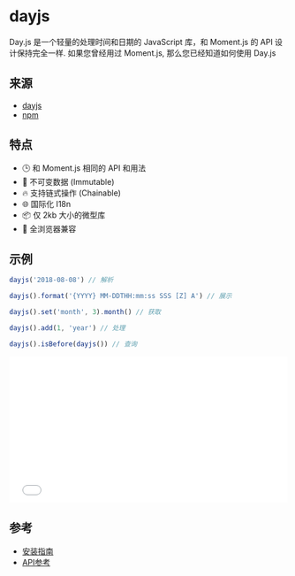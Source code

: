 # dayjs
Day.js 是一个轻量的处理时间和日期的 JavaScript 库，和 Moment.js 的 API 设计保持完全一样. 如果您曾经用过 Moment.js, 那么您已经知道如何使用 Day.js

## 来源
- [dayjs](https://github.com/iamkun/dayjs)
- [npm](https://www.npmjs.com/package/dayjs)

## 特点
* 🕒 和 Moment.js 相同的 API 和用法
* 💪 不可变数据 (Immutable)
* 🔥 支持链式操作 (Chainable)
* 🌐 国际化 I18n
* 📦 仅 2kb 大小的微型库
* 👫 全浏览器兼容

## 示例
```js
dayjs('2018-08-08') // 解析

dayjs().format('{YYYY} MM-DDTHH:mm:ss SSS [Z] A') // 展示

dayjs().set('month', 3).month() // 获取

dayjs().add(1, 'year') // 处理

dayjs().isBefore(dayjs()) // 查询
```

<iframe height="265" style="width: 100%;" scrolling="no" title="dayjs" src="//codepen.io/2ba2/embed/zeYvyj/?height=265&theme-id=0&default-tab=html,resultundefined" frameborder="no" allowtransparency="true" allowfullscreen="true">
  See the Pen <a href='https://codepen.io/2ba2/pen/zeYvyj/'>dayjs</a> by 2ba2
  (<a href='https://codepen.io/2ba2'>@2ba2</a>) on <a href='https://codepen.io'>CodePen</a>.
</iframe>

## 参考
- [安装指南](https://github.com/iamkun/dayjs/blob/dev/docs/zh-cn/Installation.md)
- [API参考](https://github.com/iamkun/dayjs/blob/dev/docs/zh-cn/API-reference.md)

